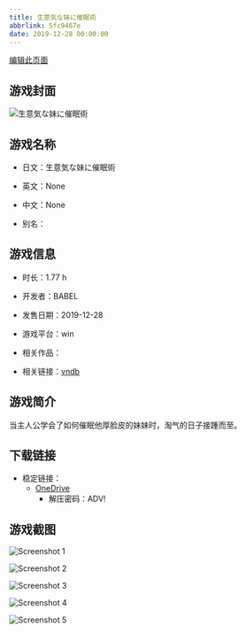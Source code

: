 ```yaml
---
title: 生意気な妹に催眠術
abbrlink: 5fc9467e
date: 2019-12-28 00:00:00
---
```

[编辑此页面](https://github.com/ACG-3/ADV3-source/blob/main/source/_posts/games/%E7%94%9F%E6%84%8F%E6%B0%97%E3%81%AA%E5%A6%B9%E3%81%AB%E5%82%AC%E7%9C%A0%E8%A1%93.md)

## 游戏封面

![生意気な妹に催眠術](https://pan.timero.xyz/d/onedrive/img_lib_001/%E7%94%9F%E6%84%8F%E6%B0%97%E3%81%AA%E5%A6%B9%E3%81%AB%E5%82%AC%E7%9C%A0%E8%A1%93_cover.avif)


## 游戏名称

- 日文：生意気な妹に催眠術
- 英文：None
- 中文：None

- 别名：


## 游戏信息

- 时长：1.77 h
- 开发者：BABEL
- 发售日期：2019-12-28
- 游戏平台：win
- 相关作品：

- 相关链接：[vndb](https://vndb.org/v26948)


## 游戏简介

当主人公学会了如何催眠他厚脸皮的妹妹时，淘气的日子接踵而至。


## 下载链接

- 稳定链接：
    - [OneDrive](https://pan.timero.xyz/onedrive/adv_lib_001/%E7%94%9F%E6%84%8F%E6%B0%97%E3%81%AA%E5%A6%B9%E3%81%AB%E5%82%AC%E7%9C%A0%E8%A1%93)
        - 解压密码：ADV!



## 游戏截图


![Screenshot 1](https://pan.timero.xyz/d/onedrive/img_lib_001/%E7%94%9F%E6%84%8F%E6%B0%97%E3%81%AA%E5%A6%B9%E3%81%AB%E5%82%AC%E7%9C%A0%E8%A1%93_Screenshot_1.avif)

![Screenshot 2](https://pan.timero.xyz/d/onedrive/img_lib_001/%E7%94%9F%E6%84%8F%E6%B0%97%E3%81%AA%E5%A6%B9%E3%81%AB%E5%82%AC%E7%9C%A0%E8%A1%93_Screenshot_2.avif)

![Screenshot 3](https://pan.timero.xyz/d/onedrive/img_lib_001/%E7%94%9F%E6%84%8F%E6%B0%97%E3%81%AA%E5%A6%B9%E3%81%AB%E5%82%AC%E7%9C%A0%E8%A1%93_Screenshot_3.avif)

![Screenshot 4](https://pan.timero.xyz/d/onedrive/img_lib_001/%E7%94%9F%E6%84%8F%E6%B0%97%E3%81%AA%E5%A6%B9%E3%81%AB%E5%82%AC%E7%9C%A0%E8%A1%93_Screenshot_4.avif)

![Screenshot 5](https://pan.timero.xyz/d/onedrive/img_lib_001/%E7%94%9F%E6%84%8F%E6%B0%97%E3%81%AA%E5%A6%B9%E3%81%AB%E5%82%AC%E7%9C%A0%E8%A1%93_Screenshot_5.avif)

